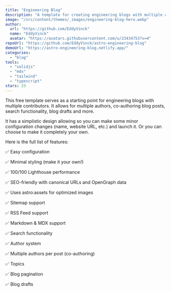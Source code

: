 ```yaml
---
title: "Engineering Blog"
description: "A template for creating engineering blogs with multiple authors, co-authoring, topics, search, and more."
image: "/src/content/themes/_images/engineering-blog-hero.webp"
author:
  url: "https://github.com/EddyVinck"
  name: "EddyVinck"
  avatar: "https://avatars.githubusercontent.com/u/23434753?v=4"
repoUrl: "https://github.com/EddyVinck/astro-engineering-blog"
demoUrl: "https://astro-engineering-blog.netlify.app/"
categories:
  - "blog"
tools:
  - "solidjs"
  - "mdx"
  - "tailwind"
  - "typescript"
stars: 23
---
```


<p>
  This free template serves as a starting point for engineering blogs with multiple contributors. It
  allows for multiple authors, co-authoring blog posts, search functionality, blog drafts and more.
</p>
<p>
  It has a simplistic design allowing so you can make some minor configuration changes (name,
  website URL, etc.) and launch it. Or you can choose to make it completely your own.
</p>
<p>Here is the full list of features:</p>
<p>✅ Easy configuration</p>
<p>✅ Minimal styling (make it your own!)</p>
<p>✅ 100/100 Lighthouse performance</p>
<p>✅ SEO-friendly with canonical URLs and OpenGraph data</p>
<p>✅ Uses astro:assets for optimized images</p>
<p>✅ Sitemap support</p>
<p>✅ RSS Feed support</p>
<p>✅ Markdown &amp; MDX support</p>
<p>✅ Search functionality</p>
<p>✅ Author system</p>
<p>✅ Multiple authors per post (co-authoring)</p>
<p>✅ Topics</p>
<p>✅ Blog pagination</p>
<p>✅ Blog drafts</p>

